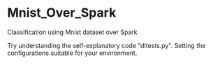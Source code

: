 # Mnist_Over_Spark
Classification using Mnist dataset over Spark


Try understanding the self-explanatory code "dltests.py". Setting the configurations suitable for your environment.
